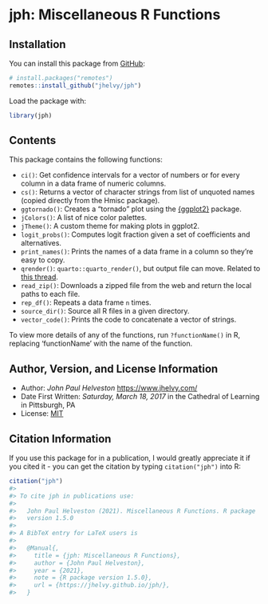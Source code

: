 
<!-- README.md is generated from README.Rmd. Please edit that file -->

# jph: Miscellaneous R Functions

<!-- badges: start -->
<!-- badges: end -->

## Installation

You can install this package from
[GitHub](https://github.com/jhelvy/jph):

``` r
# install.packages("remotes")
remotes::install_github("jhelvy/jph")
```

Load the package with:

``` r
library(jph)
```

## Contents

This package contains the following functions:

- `ci()`: Get confidence intervals for a vector of numbers or for every
  column in a data frame of numeric columns.
- `cs()`: Returns a vector of character strings from list of unquoted
  names (copied directly from the Hmisc package).
- `ggtornado()`: Creates a “tornado” plot using the
  [{ggplot2}](https://ggplot2.tidyverse.org/) package.
- `jColors()`: A list of nice color palettes.
- `jTheme()`: A custom theme for making plots in ggplot2.
- `logit_probs()`: Computes logit fraction given a set of coefficients
  and alternatives.
- `print_names()`: Prints the names of a data frame in a column so
  they’re easy to copy.
- `qrender()`: `quarto::quarto_render()`, but output file can move.
  Related to [this
  thread](https://github.com/quarto-dev/quarto-cli/discussions/2171#discussioncomment-5099284).
- `read_zip()`: Downloads a zipped file from the web and return the
  local paths to each file.
- `rep_df()`: Repeats a data frame `n` times.
- `source_dir()`: Source all R files in a given directory.
- `vector_code()`: Prints the code to concatenate a vector of strings.

To view more details of any of the functions, run `?functionName()` in
R, replacing ‘functionName’ with the name of the function.

## Author, Version, and License Information

- Author: *John Paul Helveston* <https://www.jhelvy.com/>
- Date First Written: *Saturday, March 18, 2017* in the Cathedral of
  Learning in Pittsburgh, PA
- License: [MIT](https://github.com/jhelvy/jph/blob/master/LICENSE.md)

## Citation Information

If you use this package for in a publication, I would greatly appreciate
it if you cited it - you can get the citation by typing
`citation("jph")` into R:

``` r
citation("jph")
#> 
#> To cite jph in publications use:
#> 
#>   John Paul Helveston (2021). Miscellaneous R Functions. R package
#>   version 1.5.0
#> 
#> A BibTeX entry for LaTeX users is
#> 
#>   @Manual{,
#>     title = {jph: Miscellaneous R Functions},
#>     author = {John Paul Helveston},
#>     year = {2021},
#>     note = {R package version 1.5.0},
#>     url = {https://jhelvy.github.io/jph/},
#>   }
```
